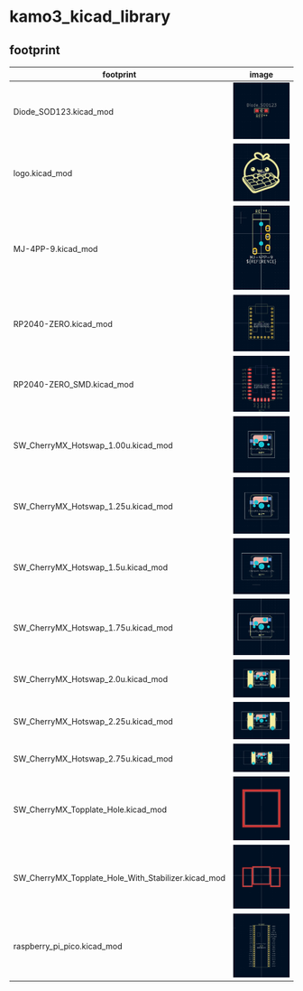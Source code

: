 # kamo3_kicad_library

## footprint

| footprint | image |
| ----| ---- |
| Diode_SOD123.kicad_mod | ![Diode_SOD123](./pic/Diode_SOD123.png) |
| logo.kicad_mod | ![logo](./pic/logo.png)|
| MJ-4PP-9.kicad_mod | ![MJ-4PP-9](./pic/MJ-4PP-9.png) |
| RP2040-ZERO.kicad_mod | ![RP2040-ZERO.kicad_mod](./pic/RP2040-ZERO.png) |
| RP2040-ZERO_SMD.kicad_mod | ![RP2040-ZERO_SMD](./pic/RP2040-ZERO_SMD.png) |
| SW_CherryMX_Hotswap_1.00u.kicad_mod | ![SW_CherryMX_Hotswap_1.00u](./pic/SW_CherryMX_Hotswap_1.00u.png) |
| SW_CherryMX_Hotswap_1.25u.kicad_mod | ![SW_CherryMX_Hotswap_1.25u](./pic/SW_CherryMX_Hotswap_1.25u.png) |
| SW_CherryMX_Hotswap_1.5u.kicad_mod | ![SW_CherryMX_Hotswap_1.50u](./pic/SW_CherryMX_Hotswap_1.50u.png) |
| SW_CherryMX_Hotswap_1.75u.kicad_mod | ![SW_CherryMX_Hotswap_1.75u](./pic/SW_CherryMX_Hotswap_1.75u.png) |
| SW_CherryMX_Hotswap_2.0u.kicad_mod | ![SW_CherryMX_Hotswap_2.00u](./pic/SW_CherryMX_Hotswap_2.00u.png) |
| SW_CherryMX_Hotswap_2.25u.kicad_mod | ![SW_CherryMX_Hotswap_2.25u](./pic/SW_CherryMX_Hotswap_2.25u.png) |
| SW_CherryMX_Hotswap_2.75u.kicad_mod | ![SW_CherryMX_Hotswap_2.75u](./pic/SW_CherryMX_Hotswap_2.75u.png) |
| SW_CherryMX_Topplate_Hole.kicad_mod | ![SW_CherryMX_Topplate_Hole](./pic/SW_CherryMX_Topplate_Hole.png) |
| SW_CherryMX_Topplate_Hole_With_Stabilizer.kicad_mod | ![SW_CherryMX_Topplate_Hole_With_Stabilizer](./pic/SW_CherryMX_Topplate_Hole_With_Stabilizer.png) |
| raspberry_pi_pico.kicad_mod | ![raspberry_pi_pico](./pic/raspberry_pi_pico.png) |
